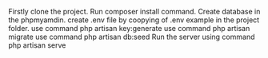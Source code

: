 Firstly clone the project.
Run composer install command.
Create database in the phpmyamdin.
create .env file by coopying of .env example in the project folder.
use command php artisan key:generate
use command php artisan migrate 
use command php artisan db:seed
Run the server using command php artisan serve
